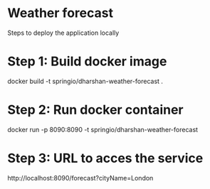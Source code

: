 # Weather forecast 


Steps to deploy the application locally

# Step 1: Build docker image 

docker build -t springio/dharshan-weather-forecast .

# Step 2: Run docker container 

docker run -p 8090:8090 -t springio/dharshan-weather-forecast


# Step 3: URL to acces the service 

http://localhost:8090/forecast?cityName=London
